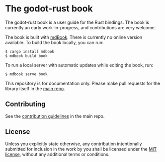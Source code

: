 # The godot-rust book

The godot-rust book is a user guide for the Rust bindings. The book is currently an early work-in-progress, and contributions are very welcome.

The book is built with [mdBook](https://github.com/rust-lang-nursery/mdBook). There is currently no online version available. To build the book locally, you can run:

```
$ cargo install mdbook
$ mdbook build book
```

To run a local server with automatic updates while editing the book, run:

```
$ mdbook serve book
```

This repository is for documentation only. Please make pull requests for the library itself in the [main repo](https://github.com/godot-rust/godot-rust).

## Contributing

See the [contribution guidelines]([CONTRIBUTING.md](https://github.com/godot-rust/godot-rust/blob/book/CONTRIBUTING.md)) in the main repo.

## License

Unless you explicitly state otherwise, any contribution intentionally submitted for inclusion in the work by you shall be licensed under the [MIT license](LICENSE.md), without any additional terms or conditions.
